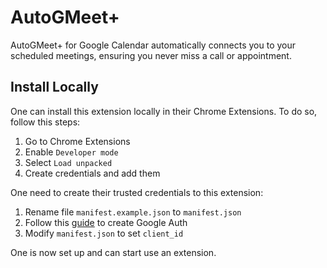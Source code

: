 # AutoGMeet+
AutoGMeet+ for Google Calendar automatically connects you to your scheduled meetings, ensuring you never miss a call or appointment.

## Install Locally
One can install this extension locally in their Chrome Extensions. To do so, follow this steps:
1. Go to Chrome Extensions
2. Enable `Developer mode`
3. Select `Load unpacked`
4. Create credentials and add them

One need to create their trusted credentials to this extension:
1. Rename file `manifest.example.json` to `manifest.json`
2. Follow this [guide](https://medium.com/@itsuki.enjoy/chrome-extension-get-users-access-token-and-perform-google-api-requests-346ce8078294) to create Google Auth
3. Modify `manifest.json` to set `client_id`

One is now set up and can start use an extension.
